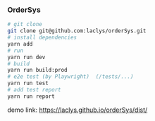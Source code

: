### OrderSys

```bash
# git clone
git clone git@github.com:laclys/orderSys.git
# install dependencies
yarn add
# run
yarn run dev
# build
yarn run build:prod
# e2e test (by Playwright)  (/tests/...)
yarn run test
# add test report
yarn run report
```


demo link: https://laclys.github.io/orderSys/dist/



